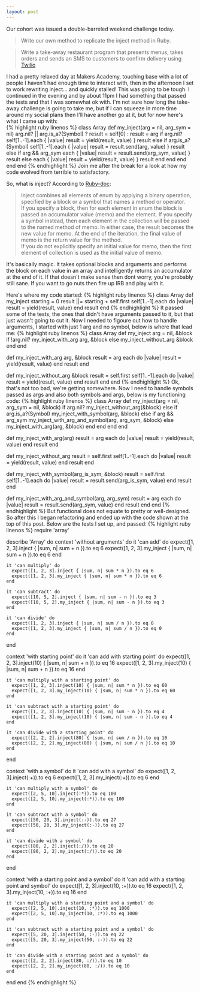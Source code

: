 ```yaml
---
layout: post
---
```

Our cohort was issued a double-barreled weekend challenge today.

>Write our own method to replicate the inject method in Ruby.

>Write a take-away restaurant program that presents menus, takes orders and sends an SMS to customers to confirm delivery using [Twilio](https://www.twilio.com)

I had a pretty relaxed day at Makers Academy, touching base with a lot of people I haven't had enough time to interact with, then in the afternoon I set to work rewriting inject... and quickly stalled!
This was going to be tough.  I continued in the evening and by about 11pm I had something that passed the tests and that I was somewhat ok with.  I'm not sure how long the take-away challenge is going to take me, but if I can squeeze in more time around my social plans then I'll have another go at it, but for now here's what I came up with:  
{% highlight ruby linenos %}
class Array
  def my_inject(arg = nil, arg_sym = nil)
    arg.nil? || arg.is_a?(Symbol) ? result = self[0] : result = arg
    if arg.nil?
      self[1..-1].each { |value| result = yield(result, value) }
      result
    else
      if arg.is_a?(Symbol)
        self[1..-1].each { |value| result = result.send(arg, value) }
        result
      else
        if arg && arg_sym
          each { |value| result = result.send(arg_sym, value) }
          result
        else
          each { |value| result = yield(result, value) }
          result
        end
      end
    end
  end
end
{% endhighlight %}
Join me after the break for a look at how my code evolved from terrible to satisfactory.

<!--more-->  

So, what is inject?  According to [Ruby-doc](http://ruby-doc.org/core-2.2.1/Enumerable.html#method-i-inject):

>Inject combines all elements of enum by applying a binary operation, specified by a block or a symbol that names a method or operator.  
If you specify a block, then for each element in enum the block is passed an accumulator value (memo) and the element. If you specify a symbol instead, then each element in the collection will be passed to the named method of memo. In either case, the result becomes the new value for memo. At the end of the iteration, the final value of memo is the return value for the method.  
If you do not explicitly specify an initial value for memo, then the first element of collection is used as the initial value of memo.

It's basically magic.  It takes optional blocks and arguments and performs the block on each value in an array and intelligently returns an accumulator at the end of it.  If that doesn't make sense then dont worry, you're probably still sane.  If you want to go nuts then fire up IRB and play with it.

Here's where my code started:
{% highlight ruby linenos %}
class Array
  def my_inject starting = 0
    result ||= starting + self.first
    self[1..-1].each do |value|
      result = yield(result, value)
    end
  result
end
{% endhighlight %}
It passed some of the tests, the ones that didn't have arguments passed to it, but that just wasn't going to cut it.
Now I needed to figoure out how to handle arguments, I started with just 1 arg and no symbol, below is where that lead me:
{% highlight ruby linenos %}
class Array
  def my_inject arg = nil, &block
    if !arg.nil?
      my_inject_with_arg arg, &block
    else
      my_inject_without_arg &block
    end
  end

  def my_inject_with_arg arg, &block
    result = arg
    each do |value|
      result = yield(result, value)
    end
    result
  end

  def my_inject_without_arg &block
    result = self.first
    self[1..-1].each do |value|
      result = yield(result, value)
    end
    result
  end
end
{% endhighlight %}
Ok, that's not too bad, we're getting somewhere.  Now I need to handle symbols passed as args and also both symbols and args, below is my functioning code:
{% highlight ruby linenos %}
class Array
  def my_inject(arg = nil, arg_sym = nil, &block)
    if arg.nil?
      my_inject_without_arg(&block)
    else
      if arg.is_a?(Symbol)
        my_inject_with_symbol(arg, &block)
      else
        if arg && arg_sym
          my_inject_with_arg_and_symbol(arg, arg_sym, &block)
        else
         my_inject_with_arg(arg, &block)
        end
      end
    end
  end
 
 def my_inject_with_arg(arg)
   result = arg
   each do |value|
     result = yield(result, value)
   end
   result
 end
 
 def my_inject_without_arg
   result = self.first
   self[1..-1].each do |value|
     result = yield(result, value)
   end
   result
 end
 
 def my_inject_with_symbol(arg_is_sym, &block)
   result = self.first
   self[1..-1].each do |value|
     result = result.send(arg_is_sym, value)
   end
  result
 end
 
 def my_inject_with_arg_and_symbol(arg, arg_sym)
   result = arg
   each do |value|
     result = result.send(arg_sym, value)
   end
   result
 end
end
{% endhighlight %}
But functional does not equate to pretty or well-designed.  So after this I began refactoring and ended up with the code shown at the top of this post.
Below are the tests I set up, and passed:
{% highlight ruby linenos %}
require 'array'

describe 'Array' do
  context 'without arguments' do
    it 'can add' do
      expect([1, 2, 3].inject { |sum, n| sum + n }).to eq 6
      expect([1, 2, 3].my_inject { |sum, n| sum + n }).to eq 6
    end

    it 'can multiply' do
      expect([1, 2, 3].inject { |sum, n| sum * n }).to eq 6
      expect([1, 2, 3].my_inject { |sum, n| sum * n }).to eq 6
    end

    it 'can subtract' do
      expect([10, 5, 2].inject { |sum, n| sum - n }).to eq 3
      expect([10, 5, 2].my_inject { |sum, n| sum - n }).to eq 3
    end

    it 'can divide' do
      expect([1, 2, 3].inject { |sum, n| sum / n }).to eq 0
      expect([1, 2, 3].my_inject { |sum, n| sum / n }).to eq 0
    end
  end

  context 'with starting point' do
    it 'can add with starting point' do
      expect([1, 2, 3].inject(10) { |sum, n| sum + n }).to eq 16
      expect([1, 2, 3].my_inject(10) { |sum, n| sum + n }).to eq 16
    end

    it 'can multiply with a starting point' do
      expect([1, 2, 3].inject(10) { |sum, n| sum * n }).to eq 60
      expect([1, 2, 3].my_inject(10) { |sum, n| sum * n }).to eq 60
    end

    it 'can subtract with a starting point' do
      expect([1, 2, 3].inject(10) { |sum, n| sum - n }).to eq 4
      expect([1, 2, 3].my_inject(10) { |sum, n| sum - n }).to eq 4
    end

    it 'can divide with a starting point' do
      expect([2, 2, 2].inject(80) { |sum, n| sum / n }).to eq 10
      expect([2, 2, 2].my_inject(80) { |sum, n| sum / n }).to eq 10
    end
  end

  context 'with a symbol' do
    it 'can add with a symbol' do
      expect([1, 2, 3].inject(:+)).to eq 6
      expect([1, 2, 3].my_inject(:+)).to eq 6
    end

    it 'can multiply with a symbol' do
      expect([2, 5, 10].inject(:*)).to eq 100
      expect([2, 5, 10].my_inject(:*)).to eq 100
    end

    it 'can subtract with a symbol' do
      expect([50, 20, 3].inject(:-)).to eq 27
      expect([50, 20, 3].my_inject(:-)).to eq 27
    end

    it 'can divide with a symbol' do
      expect([80, 2, 2].inject(:/)).to eq 20
      expect([80, 2, 2].my_inject(:/)).to eq 20
    end
  end

  context 'with a starting point and a symbol' do
    it 'can add with a starting point and symbol' do
      expect([1, 2, 3].inject(10, :+)).to eq 16
      expect([1, 2, 3].my_inject(10, :+)).to eq 16
    end

    it 'can multiply with a starting point and a symbol' do
      expect([2, 5, 10].inject(10, :*)).to eq 1000
      expect([2, 5, 10].my_inject(10, :*)).to eq 1000
    end

    it 'can subtract with a starting point and a symbol' do
      expect([5, 20, 3].inject(50, :-)).to eq 22
      expect([5, 20, 3].my_inject(50, :-)).to eq 22
    end

    it 'can divide with a starting point and a symbol' do
      expect([2, 2, 2].inject(80, :/)).to eq 10
      expect([2, 2, 2].my_inject(80, :/)).to eq 10
    end
  end
end
{% endhighlight %}
